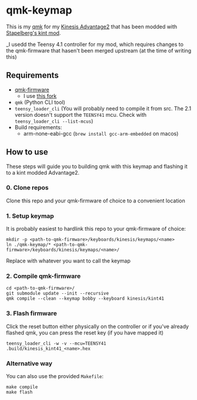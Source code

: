 # qmk-keymap
This is my [qmk](https://qmk.fm/) for my [Kinesis Advantage2](https://kinesis-ergo.com/keyboards/advantage2-keyboard/) that has been modded with 
[Stapelberg's kint mod](https://github.com/kinx-project/kint). 

_I usedd the Teensy 4.1 controller for my mod, which requires changes to the qmk-firmware that hasen't been merged upstream (at the time of writing this)

## Requirements
* [qmk-firmware](https://github.com/kinx-project/kint)
  * I use [this fork](https://github.com/kinx-project/qmk_firmware/tree/kint41-upstream)
* `qmk` (Python CLI tool)
* `teensy_loader_cli` (You will probably need to compile it from src. The 2.1 version doesn't support the `TEENSY41` mcu. Check with `teensy_loader_cli --list-mcus`)
* Build requirements:
  * arm-none-eabi-gcc  (`brew install gcc-arm-embedded` on macos)

## How to use
These steps will guide you to building qmk with this keymap and flashing it to a kint modded Advantage2.

### 0. Clone repos
Clone this repo and your qmk-firmware of choice to a convenient location

### 1. Setup keymap
It is probably easiest to hardlink this repo to your qmk-firmware of choice:
```shell
mkdir -p <path-to-qmk-firmware>/keyboards/kinesis/keymaps/<name>
ln ./qmk-keymap/* <path-to-qmk-firmware>/keyboards/kinesis/keymaps/<name>/
```

Replace <name> with whatever you want to call the keymap

### 2. Compile qmk-firmware
```shell
cd <path-to-qmk-firmware>/
git submodule update --init --recursive
qmk compile --clean --keymap bobby --keyboard kinesis/kint41
```

### 3. Flash firmware
Click the reset button either physically on the controller or if you've already flashed qmk, you can press the reset key (if you have mapped it)
```shell
teensy_loader_cli -w -v --mcu=TEENSY41 .build/kinesis_kint41_<name>.hex
```

### Alternative way
You can also use the provided `Makefile`:
```shell
make compile
make flash
```